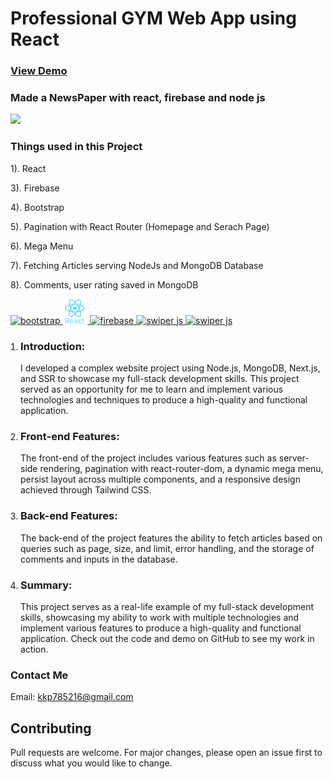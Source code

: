 # Professional GYM Web App using React

<h3><a href="https://newspaper-kkp785216.vercel.app/">View Demo</a></h3>

### Made a NewsPaper with react, firebase and node js

<img src="https://i.imgur.com/hdDempr.png" />

### Things used in this Project
<p>1). React</p>
<p>3). Firebase</p>
<p>4). Bootstrap</p>
<p>5). Pagination with React Router (Homepage and Serach Page)
<p>6). Mega Menu</p>
<p>7). Fetching Articles serving NodeJs and MongoDB Database</p>
<p>8). Comments, user rating saved in MongoDB</p>

<p align="left">
    <a href="https://getbootstrap.com" target="_blank" rel="noreferrer">
    <img src="https://upload.wikimedia.org/wikipedia/commons/thumb/d/d5/Tailwind_CSS_Logo.svg/2048px-Tailwind_CSS_Logo.svg.png" alt="bootstrap" width="40" height="40"/> 
    </a>
    <a href="https://reactjs.org/" target="_blank" rel="noreferrer"> 
    <img src="https://raw.githubusercontent.com/devicons/devicon/master/icons/react/react-original-wordmark.svg" alt="react" width="40" height="40"/> 
    </a>
    <a href="https://firebase.google.com/" target="_blank" rel="noreferrer">
    <img src="https://www.pngall.com/wp-content/uploads/13/Mongodb-Transparent.png" alt="firebase" width="40" height="40"/>
  </a>
    <a href="https://swiperjs.com/" target="_blank" rel="noreferrer">
    <img src="https://seeklogo.com/images/N/next-js-logo-8FCFF51DD2-seeklogo.com.png" alt="swiper js" width="40" height="40"/>
  </a>
    <a href="https://swiperjs.com/" target="_blank" rel="noreferrer">
    <img src="https://upload.wikimedia.org/wikipedia/commons/thumb/d/d9/Node.js_logo.svg/590px-Node.js_logo.svg.png" alt="swiper js" width="40" height="40"/>
  </a>
</p>

<p>
    <ol style="padding-left: 16px">
        <li>
            <h3>Introduction:</h3>
            <p>
            I developed a complex website project using Node.js, MongoDB, Next.js, and SSR to showcase my full-stack development skills. This project served as an opportunity for me to learn and implement various technologies and techniques to produce a high-quality and functional application.
            </p>
        </li>
        <li>
            <h3>Front-end Features:</h3>
            <p>
            The front-end of the project includes various features such as server-side rendering, pagination with react-router-dom, a dynamic mega menu, persist layout across multiple components, and a responsive design achieved through Tailwind CSS.
            </p>
        </li>
        <li>
            <h3>Back-end Features:</h3>
            <p>
            The back-end of the project features the ability to fetch articles based on queries such as page, size, and limit, error handling, and the storage of comments and inputs in the database.
            </p>
        </li>
        <li>
            <h3>Summary:</h3>
            <p>
            This project serves as a real-life example of my full-stack development skills, showcasing my ability to work with multiple technologies and implement various features to produce a high-quality and functional application. Check out the code and demo on GitHub to see my work in action.
            </p>
        </li>
    </ol>
</p>

### Contact Me
<p>Email: <a href="mailto:kkp785216@gmail.com">kkp785216@gmail.com</a></p>

## Contributing
Pull requests are welcome. For major changes, please open an issue first to discuss what you would like to change.
